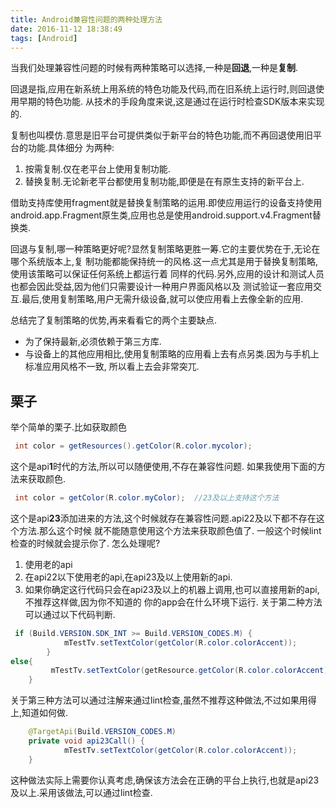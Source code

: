 ```yaml
---
title: Android兼容性问题的两种处理方法
date: 2016-11-12 18:38:49
tags: [Android]
---
```



当我们处理兼容性问题的时候有两种策略可以选择,一种是**回退**,一种是**复制**.<!-- more -->


回退是指,应用在新系统上用系统的特色功能及代码,而在旧系统上运行时,则回退使用早期的特色功能.
从技术的手段角度来说,这是通过在运行时检查SDK版本来实现的.

复制也叫模仿.意思是旧平台可提供类似于新平台的特色功能,而不再回退使用旧平台的功能.具体细分
为两种:
1. 按需复制.仅在老平台上使用复制功能.
2. 替换复制.无论新老平台都使用复制功能,即便是在有原生支持的新平台上.
 
  借助支持库使用fragment就是替换复制策略的运用.即使应用运行的设备支持使用
android.app.Fragment原生类,应用也总是使用android.support.v4.Fragment替换类.

回退与复制,哪一种策略更好呢?显然复制策略更胜一筹.它的主要优势在于,无论在哪个系统版本上,复
制功能都能保持统一的风格.这一点尤其是用于替换复制策略,使用该策略可以保证任何系统上都运行着
同样的代码.另外,应用的设计和测试人员也都会因此受益,因为他们只需要设计一种用户界面风格以及
测试验证一套应用交互.最后,使用复制策略,用户无需升级设备,就可以使应用看上去像全新的应用.

总结完了复制策略的优势,再来看看它的两个主要缺点.
- 为了保持最新,必须依赖于第三方库.
- 与设备上的其他应用相比,使用复制策略的应用看上去有点另类.因为与手机上标准应用风格不一致,
所以看上去会非常突兀.

## 栗子 ##
举个简单的栗子.比如获取颜色

``` java
 int color = getResources().getColor(R.color.mycolor);
```

这个是api**1**时代的方法,所以可以随便使用,不存在兼容性问题.
如果我使用下面的方法来获取颜色.

```java
 int color = getColor(R.color.myColor);  //23及以上支持这个方法 
``` 

这个是api**23**添加进来的方法,这个时候就存在兼容性问题.api22及以下都不存在这个方法.那么这个时候
就不能随意使用这个方法来获取颜色值了.
一般这个时候lint检查的时候就会提示你了.
怎么处理呢?
1. 使用老的api 
2. 在api22以下使用老的api,在api23及以上使用新的api.
3. 如果你确定这行代码只会在api23及以上的机器上调用,也可以直接用新的api,不推荐这样做,因为你不知道的
你的app会在什么环境下运行.	
关于第二种方法可以通过以下代码判断.

``` java
 if (Build.VERSION.SDK_INT >= Build.VERSION_CODES.M) {
            mTestTv.setTextColor(getColor(R.color.colorAccent));
        }
else{
		 mTestTv.setTextColor(getResource.getColor(R.color.colorAccent));
	}

```

关于第三种方法可以通过注解来通过lint检查,虽然不推荐这种做法,不过如果用得上,知道如何做.

```java
    @TargetApi(Build.VERSION_CODES.M)
    private void api23Call() {
            mTestTv.setTextColor(getColor(R.color.colorAccent));
    }
```
这种做法实际上需要你认真考虑,确保该方法会在正确的平台上执行,也就是api23及以上.采用该做法,可以通过lint检查.




